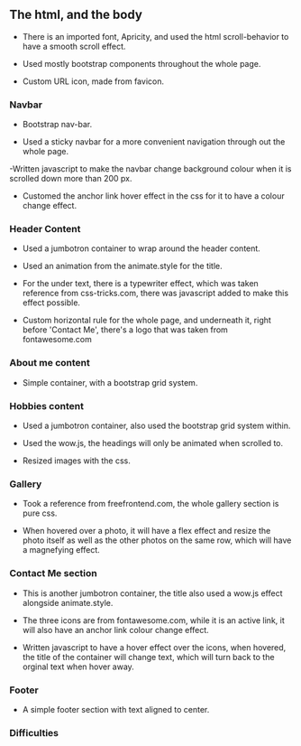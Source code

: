 ## The html, and the body

- There is an imported font, Apricity, and used the html scroll-behavior to have a smooth scroll effect.

- Used mostly bootstrap components throughout the whole page.

- Custom URL icon, made from favicon. 

### Navbar

- Bootstrap nav-bar.

- Used a sticky navbar for a more convenient navigation through out the whole page. 

-Written javascript to make the navbar change background colour when it is scrolled down more than 200 px.

- Customed the anchor link hover effect in the css for it to have a colour change effect. 

### Header Content

- Used a jumbotron container to wrap around the header content.

- Used an animation from the animate.style for the title. 

- For the under text, there is a typewriter effect, which was taken reference from css-tricks.com,  there was javascript added to make this effect possible.

- Custom horizontal rule for the whole page, and underneath it, right before 'Contact Me', there's a logo that was taken from fontawesome.com

### About me content

- Simple container, with a bootstrap grid system.

### Hobbies content

- Used a jumbotron container, also used the bootstrap grid system within.

- Used the wow.js, the headings will only be animated when scrolled to.

- Resized images with the css.

### Gallery

- Took a reference from freefrontend.com, the whole gallery section is pure css. 

- When hovered over a photo, it will have a flex effect and resize the photo itself as well as the other photos on the same row, which will have a magnefying effect.

### Contact Me section

- This is another jumbotron container, the title also used a wow.js effect alongside animate.style. 

- The three icons are from fontawesome.com, while it is an active link, it will also have an anchor link colour change effect. 

- Written javascript to have a hover effect over the icons, when hovered, the title of the container will change text, which will turn back to the orginal text when hover away. 

### Footer

- A simple footer section with text aligned to center.

### Difficulties 

